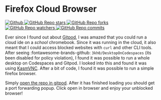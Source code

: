 # Firefox Cloud Browser

[![Github](https://img.shields.io/badge/Github-black?style=for-the-badge&logo=github)
![GitHub Repo stars](https://img.shields.io/github/stars/contentgiver/firefox-cloudbrowser?style=for-the-badge)
![GitHub Repo forks](https://img.shields.io/github/forks/contentgiver/firefox-cloudbrowser?style=for-the-badge)
![GitHub Repo watchers](https://img.shields.io/github/watchers/contentgiver/firefox-cloudbrowser?style=for-the-badge)
![GitHub Repo commits](https://img.shields.io/github/commit-activity/t/contentgiver/firefox-cloudbrowser?style=for-the-badge)](https://github.com/Contentgiver/Firefox-CloudBrowser)

Ever since I found out about [Gitpod](https://gitpod.io/), I was amazed that you could run a cloud ide on a *school* chromebook. Since it was running in the cloud, it also meant that I could access blocked websites with `curl` and other CLI tools. After seeing :fontawesome-brands-github: `3kh0/DesktopOnCodespaces` (its been disabled for policy violation), I found it was possible to run a whole desktop on Codespaces and Gitpod. I looked into this and found it was using [KasmVNC](https://kasmweb.com/kasmvnc). After a bit of code, I found it was possible to run a simple firefox browser.

Simply [open the repo in gitpod](https://gitpod.io/#https://github.com/Contentgiver/Firefox-CloudBrowser). After it has finished loading you should get a port forwarding popup. Click open in browser and enjoy your unblocked browser!